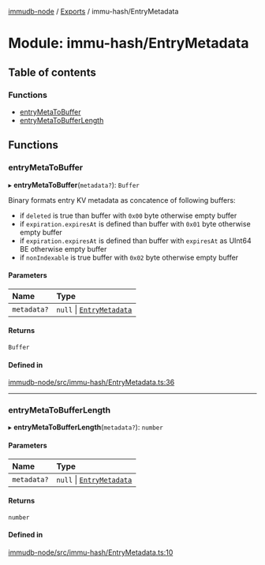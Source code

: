 [immudb-node](../README.md) / [Exports](../modules.md) / immu-hash/EntryMetadata

# Module: immu-hash/EntryMetadata

## Table of contents

### Functions

- [entryMetaToBuffer](immu_hash_EntryMetadata.md#entrymetatobuffer)
- [entryMetaToBufferLength](immu_hash_EntryMetadata.md#entrymetatobufferlength)

## Functions

### entryMetaToBuffer

▸ **entryMetaToBuffer**(`metadata?`): `Buffer`

Binary formats entry KV metadata as concatence of following buffers:
- if `deleted` is true than buffer with `0x00` byte otherwise empty buffer
- if `expiration.expiresAt` is defined than buffer with `0x01` byte otherwise
  empty buffer
- if `expiration.expiresAt` is defined than buffer with `expiresAt` as UInt64
  BE otherwise empty buffer
- if `nonIndexable` is true buffer with `0x02` byte otherwise empty buffer

#### Parameters

| Name | Type |
| :------ | :------ |
| `metadata?` | ``null`` \| [`EntryMetadata`](types_EntryMeta.md#entrymetadata) |

#### Returns

`Buffer`

#### Defined in

[immudb-node/src/immu-hash/EntryMetadata.ts:36](https://github.com/user3232/node-immu-db/blob/30c0d74/immudb-node/src/immu-hash/EntryMetadata.ts#L36)

___

### entryMetaToBufferLength

▸ **entryMetaToBufferLength**(`metadata?`): `number`

#### Parameters

| Name | Type |
| :------ | :------ |
| `metadata?` | ``null`` \| [`EntryMetadata`](types_EntryMeta.md#entrymetadata) |

#### Returns

`number`

#### Defined in

[immudb-node/src/immu-hash/EntryMetadata.ts:10](https://github.com/user3232/node-immu-db/blob/30c0d74/immudb-node/src/immu-hash/EntryMetadata.ts#L10)
